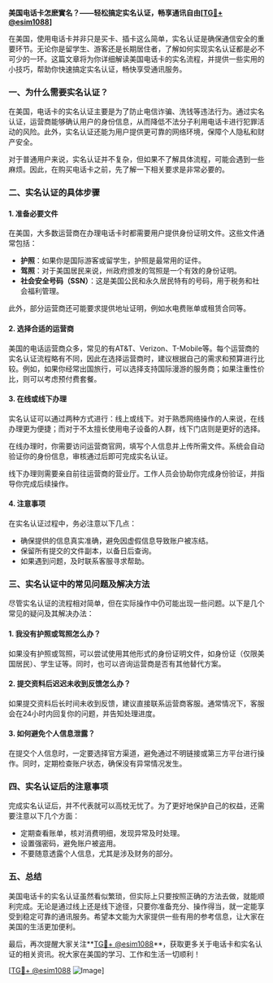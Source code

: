 **美国电话卡怎麽實名？——轻松搞定实名认证，畅享通讯自由[[TG💪+ @esim1088](https://t.me/s/esim1088)]**

在美国，使用电话卡并非只是买卡、插卡这么简单，实名认证是确保通信安全的重要环节。无论你是留学生、游客还是长期居住者，了解如何实现实名认证都是必不可少的一环。这篇文章将为你详细解读美国电话卡的实名流程，并提供一些实用的小技巧，帮助你快速搞定实名认证，畅快享受通讯服务。

### 一、为什么需要实名认证？

在美国，电话卡的实名认证主要是为了防止电信诈骗、洗钱等违法行为。通过实名认证，运营商能够确认用户的身份信息，从而降低不法分子利用电话卡进行犯罪活动的风险。此外，实名认证还能为用户提供更可靠的网络环境，保障个人隐私和财产安全。

对于普通用户来说，实名认证并不复杂，但如果不了解具体流程，可能会遇到一些麻烦。因此，在购买电话卡之前，先了解一下相关要求是非常必要的。

### 二、实名认证的具体步骤

#### 1. 准备必要文件

在美国，大多数运营商在办理电话卡时都需要用户提供身份证明文件。这些文件通常包括：

- **护照**：如果你是国际游客或留学生，护照是最常用的证件。
- **驾照**：对于美国居民来说，州政府颁发的驾照是一个有效的身份证明。
- **社会安全号码（SSN）**：这是美国公民和永久居民特有的号码，用于税务和社会福利管理。

此外，部分运营商还可能要求提供地址证明，例如水电费账单或租赁合同等。

#### 2. 选择合适的运营商

美国的电话运营商众多，常见的有AT&T、Verizon、T-Mobile等。每个运营商的实名认证流程略有不同，因此在选择运营商时，建议根据自己的需求和预算进行比较。例如，如果你经常出国旅行，可以选择支持国际漫游的服务商；如果注重性价比，则可以考虑预付费套餐。

#### 3. 在线或线下办理

实名认证可以通过两种方式进行：线上或线下。对于熟悉网络操作的人来说，在线办理更为便捷；而对于不太擅长使用电子设备的人群，线下门店则是更好的选择。

在线办理时，你需要访问运营商官网，填写个人信息并上传所需文件。系统会自动验证你的身份信息，审核通过后即可完成实名认证。

线下办理则需要亲自前往运营商的营业厅。工作人员会协助你完成身份验证，并指导你完成后续操作。

#### 4. 注意事项

在实名认证过程中，务必注意以下几点：

- 确保提供的信息真实准确，避免因虚假信息导致账户被冻结。
- 保留所有提交的文件副本，以备日后查询。
- 如果遇到问题，及时联系客服寻求帮助。

### 三、实名认证中的常见问题及解决方法

尽管实名认证的流程相对简单，但在实际操作中仍可能出现一些问题。以下是几个常见的疑问及其解决办法：

#### 1. 我没有护照或驾照怎么办？

如果没有护照或驾照，可以尝试使用其他形式的身份证明文件，如身份证（仅限美国居民）、学生证等。同时，也可以咨询运营商是否有其他替代方案。

#### 2. 提交资料后迟迟未收到反馈怎么办？

如果提交资料后长时间未收到反馈，建议直接联系运营商客服。通常情况下，客服会在24小时内回复你的问题，并告知处理进度。

#### 3. 如何避免个人信息泄露？

在提交个人信息时，一定要选择官方渠道，避免通过不明链接或第三方平台进行操作。同时，定期检查账户状态，确保没有异常情况发生。

### 四、实名认证后的注意事项

完成实名认证后，并不代表就可以高枕无忧了。为了更好地保护自己的权益，还需要注意以下几个方面：

- 定期查看账单，核对消费明细，发现异常及时处理。
- 设置强密码，避免账户被盗用。
- 不要随意透露个人信息，尤其是涉及财务的部分。

### 五、总结

美国电话卡的实名认证虽然看似繁琐，但实际上只要按照正确的方法去做，就能顺利完成。无论是通过线上还是线下途径，只要你准备充分、操作得当，就一定能享受到稳定可靠的通讯服务。希望本文能为大家提供一些有用的参考信息，让大家在美国的生活更加便利。

最后，再次提醒大家关注**[TG💪+ @esim1088](https://t.me/s/esim1088)**，获取更多关于电话卡和实名认证的相关资讯。祝大家在美国的学习、工作和生活一切顺利！

[[TG💪+ @esim1088](https://t.me/s/esim1088) ![Image](https://i.postimg.cc/4NQfJmqS/Snipaste-2025-05-13-00-14-12.png)]